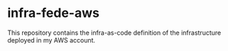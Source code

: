 # infra-fede-aws
This repository contains the infra-as-code definition of the infrastructure deployed in my AWS account.
